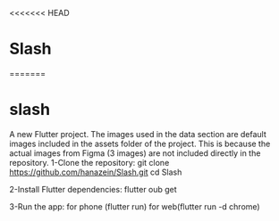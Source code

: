 <<<<<<< HEAD
# Slash
=======
# slash

A new Flutter project.
The images used in the data section are default images included in the assets folder of the project. This is because the actual images from Figma (3 images) are not included directly in the repository.
1-Clone the repository:
git clone https://github.com/hanazein/Slash.git
cd Slash

2-Install Flutter dependencies:
flutter oub get

3-Run the app:
for phone (flutter run)
for web(flutter run -d chrome)
